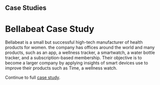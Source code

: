 ## Case Studies

# Bellabeat Case Study

Bellabeat is a small but successful high-tech manufacturer of health products for women. the company has offices around the world and many products, such as an app, a wellness tracker, a smartwatch, a water bottle tracker, and a subscription-based membership.  Their objective is to become a larger company by applying insights of smart devices use to improve their products such as Time, a wellness watch.

Continue to full [case study](https://github.com/JezSarai/Jez_Portfolio/blob/de19ffcae1e9e78ee985f18a22838232d3ccdde9/Bellabeat_Case_Study.md).

